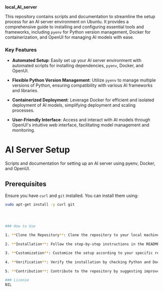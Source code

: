 
**local_AI_server**

This repository contains scripts and documentation to streamline the setup process for an AI server environment on Ubuntu. It provides a comprehensive guide to installing and configuring essential tools and frameworks, including `pyenv` for Python version management, Docker for containerization, and OpenUI for managing AI models with ease.

### Key Features

- **Automated Setup**: Easily set up your AI server environment with automated scripts for installing dependencies, `pyenv`, Docker, and OpenUI.
  
- **Flexible Python Version Management**: Utilize `pyenv` to manage multiple versions of Python, ensuring compatibility with various AI frameworks and libraries.
  
- **Containerized Deployment**: Leverage Docker for efficient and isolated deployment of AI models, simplifying deployment and scaling processes.
  
- **User-Friendly Interface**: Access and interact with AI models through OpenUI's intuitive web interface, facilitating model management and monitoring.


# AI Server Setup

Scripts and documentation for setting up an AI server using pyenv, Docker, and OpenUI.

## Prerequisites

Ensure you have `curl` and `git` installed. You can install them using:

```bash
sudo apt-get install -y curl git




### How to Use

1. **Clone the Repository**: Clone the repository to your local machine.
  
2. **Installation**: Follow the step-by-step instructions in the README.md file to install dependencies, set up `pyenv`, install Python, configure Docker, and deploy OpenUI.
  
3. **Customization**: Customize the setup according to your specific requirements by modifying the provided scripts and documentation.
  
4. **Verification**: Verify the installation by checking Python and Docker versions, and ensure OpenUI is running as expected.
  
5. **Contribution**: Contribute to the repository by suggesting improvements, reporting issues, or adding new features to enhance the AI server setup experience.

### License
NIL
